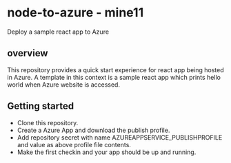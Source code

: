 # node-to-azure - mine11
Deploy a sample react app to Azure

## overview
This repository provides a quick start experience for react app being hosted in Azure. A template in this context is a sample react app which prints hello world when Azure website is accessed.

## Getting started
- Clone this repository.
- Create a Azure App and download the publish profile.
- Add repository secret with name AZUREAPPSERVICE_PUBLISHPROFILE and value as above profile file contents.
- Make the first checkin and your app should be up and running.
